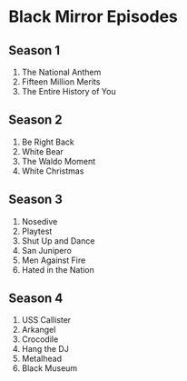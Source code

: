 # Black Mirror Episodes

## Season 1
1. The National Anthem
2. Fifteen Million Merits
3. The Entire History of You

## Season 2
1. Be Right Back
2. White Bear
3. The Waldo Moment
4. White Christmas

## Season 3
1. Nosedive
2. Playtest
3. Shut Up and Dance
4. San Junipero
5. Men Against Fire
6. Hated in the Nation

## Season 4
1. USS Callister
2. Arkangel
3. Crocodile
4. Hang the DJ
5. Metalhead
6. Black Museum
